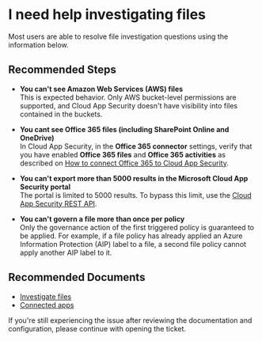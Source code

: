 <properties
  pagetitle="I need help investigating files&#xD;"
  service="microsoft.mcas"
  resource=""
  ms.author="shsagir,nagrand"
  selfhelptype="Generic"
  supporttopicids="32728982"
  resourcetags=""
  productpesids="16031"
  cloudenvironments="public,fairfax,usnat,ussec"
  articleid="mcas-investigate-files"
  ownershipid="CloudAppSecurity_DataProtection" />
# I need help investigating files

Most users are able to resolve file investigation questions using the information below.

## **Recommended Steps**

*  **You can't see Amazon Web Services (AWS) files** <br>
   This is expected behavior. Only AWS bucket-level permissions are supported, and Cloud App Security doesn't have visibility into files contained in the buckets.
   
* **You cant see Office 365 files (including SharePoint Online and OneDrive)** <br>
   In Cloud App Security, in the **Office 365 connector** settings, verify that you have enabled **Office 365 files** and **Office 365 activities** as described on [How to connect Office 365 to Cloud App Security](https://docs.microsoft.com/cloud-app-security/connect-office-365-to-microsoft-cloud-app-security#how-to-connect-office-365-to-cloud-app-security).
   
* **You can't export more than 5000 results in the Microsoft Cloud App Security portal**<br>
   The portal is limited to 5000 results. To bypass this limit, use the [Cloud App Security REST API](https://docs.microsoft.com/cloud-app-security/api-alerts-list).
   
* **You can't govern a file more than once per policy**<br>
Only the governance action of the first triggered policy is guaranteed to be applied. For example, if a file policy has already applied an Azure Information Protection (AIP) label to a file, a second file policy cannot apply another AIP label to it.

## **Recommended Documents**

- [Investigate files](https://docs.microsoft.com/cloud-app-security/file-filters)
- [Connected apps](https://docs.microsoft.com/cloud-app-security/enable-instant-visibility-protection-and-governance-actions-for-your-apps)

If you're still experiencing the issue after reviewing the documentation and configuration, please continue with opening the ticket.